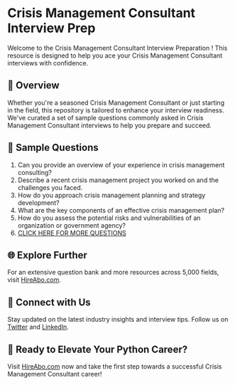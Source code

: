 # Crisis Management Consultant Interview Prep

Welcome to the Crisis Management Consultant Interview Preparation ! This resource is designed to help you ace your Crisis Management Consultant interviews with confidence.

## 🚀 Overview

Whether you're a seasoned Crisis Management Consultant or just starting in the field, this repository is tailored to enhance your interview readiness. We've curated a set of sample questions commonly asked in Crisis Management Consultant interviews to help you prepare and succeed.

## 📝 Sample Questions

1. Can you provide an overview of your experience in crisis management consulting?
2. Describe a recent crisis management project you worked on and the challenges you faced.
3. How do you approach crisis management planning and strategy development?
4. What are the key components of an effective crisis management plan?
5. How do you assess the potential risks and vulnerabilities of an organization or government agency?
6. [CLICK HERE FOR MORE QUESTIONS](https://hireabo.com/job/17_4_3/Crisis%20Management%20Consultant)

## 🌐 Explore Further

For an extensive question bank and more resources across 5,000 fields, visit [HireAbo.com](https://www.hireabo.com).

## 📱 Connect with Us

Stay updated on the latest industry insights and interview tips. Follow us on [Twitter](https://twitter.com/hireabo) and [LinkedIn](https://www.linkedin.com/in/hire-abo-3609972a8/).

## 🚀 Ready to Elevate Your Python Career?

Visit [HireAbo.com](https://www.hireabo.com) now and take the first step towards a successful Crisis Management Consultant career!